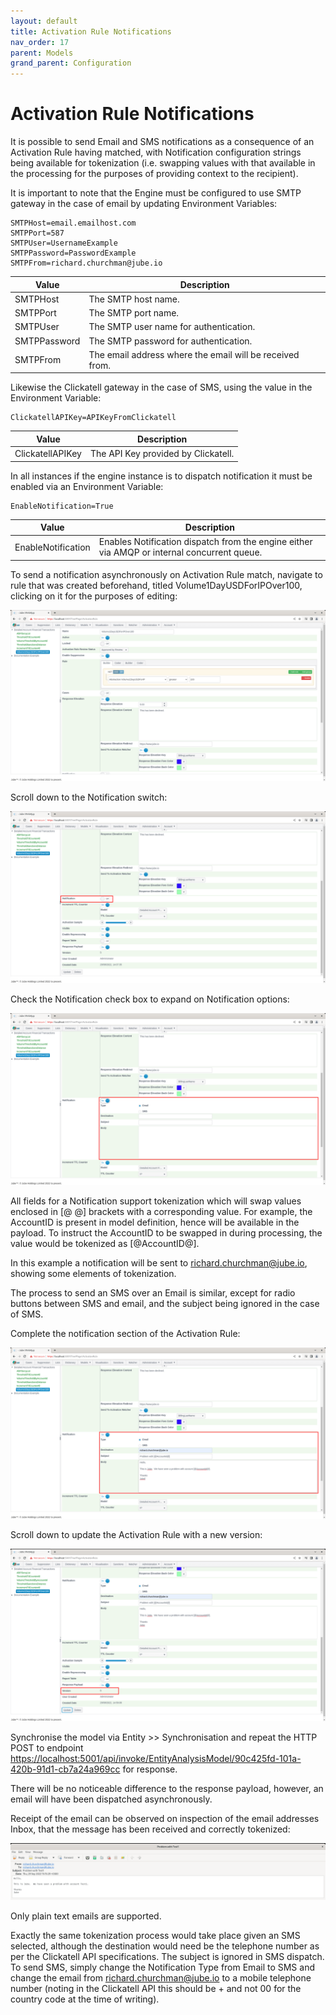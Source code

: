 ```yaml
---
layout: default
title: Activation Rule Notifications
nav_order: 17
parent: Models
grand_parent: Configuration
---
```


# Activation Rule Notifications
It is possible to send Email and SMS notifications as a consequence of an Activation Rule having matched,  with Notification configuration strings being available for tokenization (i.e. swapping values with that available in the processing for the purposes of providing context to the recipient).

It is important to note that the Engine must be configured to use SMTP gateway in the case of email by updating Environment Variables:

```text
SMTPHost=email.emailhost.com
SMTPPort=587
SMTPUser=UsernameExample
SMTPPassword=PasswordExample
SMTPFrom=richard.churchman@jube.io
```

| Value        | Description                                              |
|--------------|----------------------------------------------------------|
| SMTPHost     | The SMTP host name.                                      |
| SMTPPort     | The SMTP port name.                                      |
| SMTPUser     | The SMTP user name for authentication.                   |
| SMTPPassword | The SMTP password for authentication.                    |
| SMTPFrom     | The email address where the email will be received from. |

Likewise the Clickatell gateway in the case of SMS, using the value in the Environment Variable:

```text
ClickatellAPIKey=APIKeyFromClickatell
```

| Value            | Description                         |
|------------------|-------------------------------------|
| ClickatellAPIKey | The API Key provided by Clickatell. |

In all instances if the engine instance is to dispatch notification it must be enabled via an Environment Variable:

```text
EnableNotification=True
```

| Value              | Description                                                                                 |
|--------------------|---------------------------------------------------------------------------------------------|
| EnableNotification | Enables Notification dispatch from the engine either via AMQP or internal concurrent queue. |

To send a notification asynchronously on Activation Rule match, navigate to rule that was created beforehand,  titled Volume1DayUSDForIPOver100,  clicking on it for the purposes of editing:

![Image](ExistingActivationRuleForNotification.png)

Scroll down to the Notification switch:

![Image](LocationOfNotificationSwitch.png)

Check the Notification check box to expand on Notification options:

![Image](NotificationOptionsExposed.png)

All fields for a Notification support tokenization which will swap values enclosed in [@ @] brackets with a corresponding value.  For example, the AccountID is present in model definition,  hence will be available in the payload.  To instruct the AccountID to be swapped in during processing,  the value would be tokenized as [@AccountID@].

In this example a notification will be sent to richard.churchman@jube.io,  showing some elements of tokenization.

The process to send an SMS over an Email is similar,  except for radio buttons between SMS and email, and the subject being ignored in the case of SMS.

Complete the notification section of the Activation Rule:

![Image](ExampleNotification.png)

Scroll down to update the Activation Rule with a new version:

![Image](UpdatedWithNotification.png)

Synchronise the model via Entity >> Synchronisation and repeat the HTTP POST to endpoint [https://localhost:5001/api/invoke/EntityAnalysisModel/90c425fd-101a-420b-91d1-cb7a24a969cc](https://localhost:5001/api/invoke/EntityAnalysisModel/90c425fd-101a-420b-91d1-cb7a24a969cc) for response.

There will be no noticeable difference to the response payload, however, an email will have been dispatched asynchronously.  

Receipt of the email can be observed on inspection of the email addresses Inbox, that the message has been received and correctly tokenized:

![Image](EmailRecieved.png)

Only plain text emails are supported.

Exactly the same tokenization process would take place given an SMS selected,  although the destination would need be the telephone number as per the Clickatell API specifications.  The subject is ignored in SMS dispatch. To send SMS, simply change the Notification Type from Email to SMS and change the email from richard.churchman@jube.io to a mobile telephone number (noting in the Clickatell API this should be + and not 00 for the country code at the time of writing).





